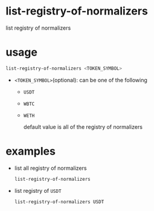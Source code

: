 # list-registry-of-normalizers

list registry of normalizers

# usage

```sh
list-registry-of-normalizers <TOKEN_SYMBOL> 
```

- `<TOKEN_SYMBOL>`(optional): can be one of the following
  
    - `USDT`
    
    - `WBTC`
    
    - `WETH`
    
      default value is all of the  registry of normalizers
    

# examples

- list all registry of normalizers

    ```sh
    list-registry-of-normalizers 
    ```

- list registry of `USDT`

    ```sh
    list-registry-of-normalizers USDT 
    ```